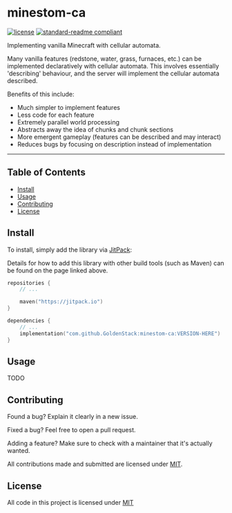 # minestom-ca

[![license](https://img.shields.io/github/license/GoldenStack/minestom-ca?style=for-the-badge&color=dd2233)](LICENSE)
[![standard-readme compliant](https://img.shields.io/badge/readme%20style-standard-brightgreen.svg?style=for-the-badge)](https://github.com/RichardLitt/standard-readme)

Implementing vanilla Minecraft with cellular automata.

Many vanilla features (redstone, water, grass, furnaces, etc.) can be implemented declaratively with cellular automata.
This involves essentially 'describing' behaviour, and the server will implement the cellular automata described.

Benefits of this include:
- Much simpler to implement features
- Less code for each feature
- Extremely parallel world processing
- Abstracts away the idea of chunks and chunk sections
- More emergent gameplay (features can be described and may interact)
- Reduces bugs by focusing on description instead of implementation

--- 

## Table of Contents
- [Install](#install)
- [Usage](#usage)
- [Contributing](#contributing)
- [License](#license)

## Install

To install, simply add the library via [JitPack](https://jitpack.io/#GoldenStack/minestom-ca/-SNAPSHOT):

Details for how to add this library with other build tools (such as Maven) can be found on the page linked above.
``` kts
repositories {
    // ...

    maven("https://jitpack.io")
}

dependencies {
    // ...
    implementation("com.github.GoldenStack:minestom-ca:VERSION-HERE")
}
```

## Usage

TODO

## Contributing

Found a bug? Explain it clearly in a new issue.

Fixed a bug? Feel free to open a pull request.

Adding a feature? Make sure to check with a maintainer that it's actually wanted.

All contributions made and submitted are licensed under [MIT](LICENSE).

## License

All code in this project is licensed under [MIT](LICENSE)